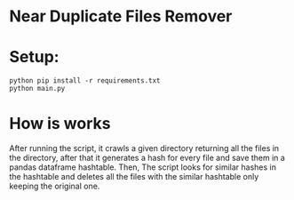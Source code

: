 # Near Duplicate Files Remover


# Setup:
```
python pip install -r requirements.txt
python main.py
```

# How is works
After running the script, it crawls a given directory returning all the files in the directory, after that it generates a hash for every file
and save them in a pandas dataframe hashtable. Then, The script looks for similar hashes in the hashtable and deletes all the files with the
similar hashtable only keeping the original one.
